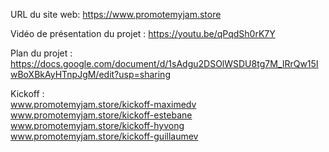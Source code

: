 URL du site web: https://www.promotemyjam.store

Vidéo de présentation du projet : https://youtu.be/qPqdSh0rK7Y

Plan du projet : 
https://docs.google.com/document/d/1sAdgu2DSOlWSDU8tg7M_IRrQw15IwBoXBkAyHTnpJgM/edit?usp=sharing

Kickoff : <br>
www.promotemyjam.store/kickoff-maximedv <br>
www.promotemyjam.store/kickoff-estebane <br>
www.promotemyjam.store/kickoff-hyvong <br>
www.promotemyjam.store/kickoff-guillaumev
